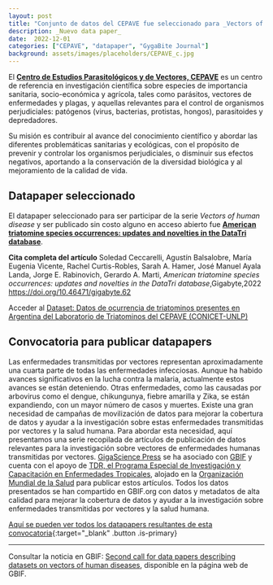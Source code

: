 ```yaml
---
layout: post
title: "Conjunto de datos del CEPAVE fue seleccionado para _Vectors of human disease series_"
description: _Nuevo data paper_
date:  2022-12-01
categories: ["CEPAVE", "datapaper", "GygaBite Journal"]
background: assets/images/placeholders/CEPAVE_c.jpg
---
```


El [**Centro de Estudios Parasitológicos y de Vectores, CEPAVE**](https://www.cepave.edu.ar/) es un centro de referencia en investigación científica sobre especies de importancia sanitaria, socio-económica y agrícola, tales como parásitos, vectores de enfermedades y plagas, y aquellas relevantes para el control de organismos perjudiciales: patógenos (virus, bacterias, protistas, hongos), parasitoides y depredadores.

Su misión es contribuir al avance del conocimiento científico y abordar las diferentes problemáticas sanitarias y ecológicas, con el propósito de prevenir y controlar los organismos perjudiciales, o disminuir sus efectos negativos, aportando a la conservación de la diversidad biológica y al mejoramiento de la calidad de vida.

## Datapaper seleccionado
El datapaper seleccionado para ser participar de la serie _Vectors of human disease_ y ser publicado sin costo alguno en acceso abierto fue [**American triatomine species occurrences: updates and novelties in the DataTri database**](https://gigabytejournal.com/articles/62). 

**Cita completa del artículo** Soledad Ceccarelli, Agustín Balsalobre, María Eugenia Vicente, Rachel Curtis-Robles, Sarah A. Hamer, José Manuel Ayala Landa, Jorge E. Rabinovich, Gerardo A. Marti, _American triatomine species occurrences: updates and novelties in the DataTri database_,Gigabyte,2022 https://doi.org/10.46471/gigabyte.62

Acceder al [Dataset: Datos de ocurrencia de triatominos presentes en Argentina del Laboratorio de Triatominos del CEPAVE (CONICET-UNLP) ](https://www.gbif.org/dataset/94adad5f-fb11-426f-93e0-3dd02f3ccd1d)

## Convocatoria para publicar datapapers 

Las enfermedades transmitidas por vectores representan aproximadamente una cuarta parte de todas las enfermedades infecciosas. Aunque ha habido avances significativos en la lucha contra la malaria, actualmente estos avances se están deteniendo. Otras enfermedades, como las causadas por arbovirus como el dengue, chikungunya, fiebre amarilla y Zika, se están expandiendo, con un mayor número de casos y muertes. Existe una gran necesidad de campañas de movilización de datos para mejorar la cobertura de datos y ayudar a la investigación sobre estas enfermedades transmitidas por vectores y la salud humana. Para abordar esta necesidad, aquí presentamos una serie recopilada de artículos de publicación de datos relevantes para la investigación sobre vectores de enfermedades humanas transmitidas por vectores. [GigaScience Press](https://gigabytejournal.com/data-release-description) se ha asociado con [GBIF](https://www.gbif.org) y cuenta con el apoyo de [TDR, el Programa Especial de Investigación y Capacitación en Enfermedades Tropicales](https://tdr.who.int/), alojado en la [Organización Mundial de la Salud](https://www.who.int/) para publicar estos artículos. Todos los datos presentados se han compartido en GBIF.org con datos y metadatos de alta calidad para mejorar la cobertura de datos y ayudar a la investigación sobre enfermedades transmitidas por vectores y la salud humana.

[Aquí se pueden ver todos los datapapers resultantes de esta convocatoria](https://doi.org/10.46471/GIGABYTE_SERIES_0002){:target="_blank" .button .is-primary}

---

Consultar la noticia en GBIF: [Second call for data papers describing datasets on vectors of human diseases](https://www.gbif.org/news/3Dlc7jJ260Q9wjkbViSzGX/extended-second-call-for-data-papers-describing-datasets-on-vectors-of-human-diseases), disponible en la página web de GBIF.
